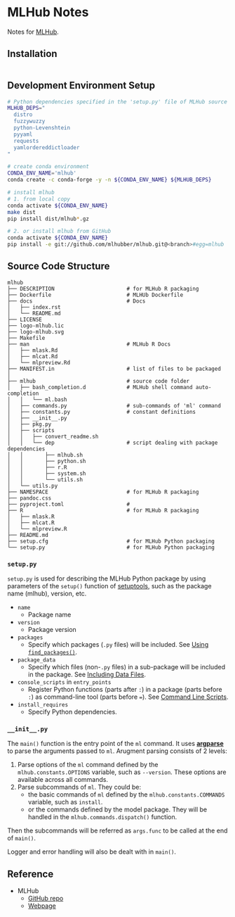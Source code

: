 # MLHub Notes #

Notes for [MLHub](https://github.com/mlhubber/mlhub).


## Installation ##

```bash

```


## Development Environment Setup ##

```bash
# Python dependencies specified in the 'setup.py' file of MLHub source code
MLHUB_DEPS="
  distro
  fuzzywuzzy
  python-Levenshtein
  pyyaml
  requests
  yamlordereddictloader
"

# create conda environment
CONDA_ENV_NAME='mlhub'
conda create -c conda-forge -y -n ${CONDA_ENV_NAME} ${MLHUB_DEPS}

# install mlhub
# 1. from local copy
conda activate ${CONDA_ENV_NAME}
make dist
pip install dist/mlhub*.gz

# 2. or install mlhub from GitHub
conda activate ${CONDA_ENV_NAME}
pip install -e git://github.com/mlhubber/mlhub.git@<branch>#egg=mlhub  # replace <branch> with the actual branch name or commit hash
```


## Source Code Structure ##

```
mlhub
├── DESCRIPTION                       # for MLHub R packaging
├── Dockerfile                        # MLHUb Dockerfile
├── docs                              # Docs
│   ├── index.rst
│   └── README.md
├── LICENSE
├── logo-mlhub.lic
├── logo-mlhub.svg
├── Makefile
├── man                               # MLHub R Docs
│   ├── mlask.Rd
│   ├── mlcat.Rd
│   └── mlpreview.Rd
├── MANIFEST.in                       # list of files to be packaged
│
├── mlhub                             # source code folder
│   ├── bash_completion.d             # MLHub shell command auto-completion
│   │   └── ml.bash
│   ├── commands.py                   # sub-commands of 'ml' command
│   ├── constants.py                  # constant definitions
│   ├── __init__.py
│   ├── pkg.py
│   ├── scripts
│   │   ├── convert_readme.sh
│   │   └── dep                       # script dealing with package dependencies
│   │       ├── mlhub.sh
│   │       ├── python.sh
│   │       ├── r.R
│   │       ├── system.sh
│   │       └── utils.sh
│   └── utils.py
├── NAMESPACE                         # for MLHub R packaging
├── pandoc.css
├── pyproject.toml                    # 
├── R                                 # for MLHub R packaging
│   ├── mlask.R
│   ├── mlcat.R
│   └── mlpreview.R
├── README.md
├── setup.cfg                         # for MLHub Python packaging
└── setup.py                          # for MLHub Python packaging
```

### `setup.py` ###

`setup.py` is used for describing the MLHub Python package by using
parameters of the `setup()` function of
[setuptools](https://setuptools.readthedocs.io/en/latest/setuptools.html),
such as the package name (mlhub), version, etc.
* `name`
    + Package name
* `version`
    + Package version
* `packages`
    + Specify which packages (`.py` files) will be included.  See
      [Using
      `find_packages()`](https://setuptools.readthedocs.io/en/latest/setuptools.html#using-find-packages).
* `package_data`
    + Specify which files (non-`.py` files) in a sub-package will be
      included in the package.  See [Including Data
      Files](https://setuptools.readthedocs.io/en/latest/setuptools.html#including-data-files).
* `console_scripts` in `entry_points`
    + Register Python functions (parts after `:`) in a package (parts
      before `:`) as command-line tool (parts before `=`).  See
      [Command Line
      Scripts](https://python-packaging.readthedocs.io/en/latest/command-line-scripts.html).
* `install_requires`
    + Specify Python dependencies.


### `__init__.py` ###

The `main()` function is the entry point of the `ml` command.  It uses
[**argparse**](https://docs.python.org/3/library/argparse.html) to
parse the arguments passed to `ml`.  Arugment parsing consists of 2
levels:
1. Parse options of the `ml` command defined by the
   `mlhub.constants.OPTIONS` variable, such as `--version`.  These
   options are available across all commands.
1. Parse subcommands of `ml`.  They could be:
    + the basic commands of `ml` defined by the
      `mlhub.constants.COMMANDS` variable, such as `install`.
    + or the commands defined by the model package.  They will be
      handled in the `mlhub.commands.dispatch()` function.

Then the subcommands will be referred as `args.func` to be called at
the end of `main()`.

Logger and error handling will also be dealt with in `main()`.



## Reference ##

* MLHub
    + [GitHub repo](https://github.com/mlhubber/mlhub)
    + [Webpage](https://mlhub.ai)

